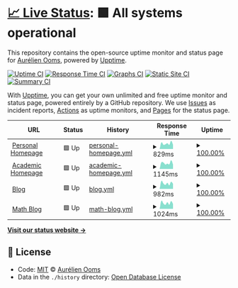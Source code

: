 # [📈 Live Status](https://aureooms.github.io/monitor): <!--live status--> **🟩 All systems operational**

This repository contains the open-source uptime monitor and status page for [Aurélien Ooms](https://aurelienooms.be), powered by [Upptime](https://github.com/upptime/upptime).

[![Uptime CI](https://github.com/koj-co/upptime/workflows/Uptime%20CI/badge.svg)](https://github.com/koj-co/upptime/actions?query=workflow%3A%22Uptime+CI%22)
[![Response Time CI](https://github.com/koj-co/upptime/workflows/Response%20Time%20CI/badge.svg)](https://github.com/koj-co/upptime/actions?query=workflow%3A%22Response+Time+CI%22)
[![Graphs CI](https://github.com/koj-co/upptime/workflows/Graphs%20CI/badge.svg)](https://github.com/koj-co/upptime/actions?query=workflow%3A%22Graphs+CI%22)
[![Static Site CI](https://github.com/koj-co/upptime/workflows/Static%20Site%20CI/badge.svg)](https://github.com/koj-co/upptime/actions?query=workflow%3A%22Static+Site+CI%22)
[![Summary CI](https://github.com/koj-co/upptime/workflows/Summary%20CI/badge.svg)](https://github.com/koj-co/upptime/actions?query=workflow%3A%22Summary+CI%22)

With [Upptime](https://upptime.js.org), you can get your own unlimited and free uptime monitor and status page, powered entirely by a GitHub repository. We use [Issues](https://github.com/aureooms/monitor/issues) as incident reports, [Actions](https://github.com/aureooms/monitor/actions) as uptime monitors, and [Pages](https://aureooms.github.io/monitor) for the status page.

<!--start: status pages-->
<!-- This summary is generated by Upptime (https://github.com/upptime/upptime) -->
<!-- Do not edit this manually, your changes will be overwritten -->
<!-- prettier-ignore -->
| URL | Status | History | Response Time | Uptime |
| --- | ------ | ------- | ------------- | ------ |
| <img alt="" src="https://icons.duckduckgo.com/ip3/aurelienooms.be.ico" height="13"> [Personal Homepage](https://aurelienooms.be) | 🟩 Up | [personal-homepage.yml](https://github.com/make-github-pseudonymous-again/monitor/commits/HEAD/history/personal-homepage.yml) | <details><summary><img alt="Response time graph" src="./graphs/personal-homepage/response-time-week.png" height="20"> 829ms</summary><br><a href="https://make-github-pseudonymous-again.github.io/monitor/history/personal-homepage"><img alt="Response time 826" src="https://img.shields.io/endpoint?url=https%3A%2F%2Fraw.githubusercontent.com%2Fmake-github-pseudonymous-again%2Fmonitor%2FHEAD%2Fapi%2Fpersonal-homepage%2Fresponse-time.json"></a><br><a href="https://make-github-pseudonymous-again.github.io/monitor/history/personal-homepage"><img alt="24-hour response time 646" src="https://img.shields.io/endpoint?url=https%3A%2F%2Fraw.githubusercontent.com%2Fmake-github-pseudonymous-again%2Fmonitor%2FHEAD%2Fapi%2Fpersonal-homepage%2Fresponse-time-day.json"></a><br><a href="https://make-github-pseudonymous-again.github.io/monitor/history/personal-homepage"><img alt="7-day response time 829" src="https://img.shields.io/endpoint?url=https%3A%2F%2Fraw.githubusercontent.com%2Fmake-github-pseudonymous-again%2Fmonitor%2FHEAD%2Fapi%2Fpersonal-homepage%2Fresponse-time-week.json"></a><br><a href="https://make-github-pseudonymous-again.github.io/monitor/history/personal-homepage"><img alt="30-day response time 828" src="https://img.shields.io/endpoint?url=https%3A%2F%2Fraw.githubusercontent.com%2Fmake-github-pseudonymous-again%2Fmonitor%2FHEAD%2Fapi%2Fpersonal-homepage%2Fresponse-time-month.json"></a><br><a href="https://make-github-pseudonymous-again.github.io/monitor/history/personal-homepage"><img alt="1-year response time 841" src="https://img.shields.io/endpoint?url=https%3A%2F%2Fraw.githubusercontent.com%2Fmake-github-pseudonymous-again%2Fmonitor%2FHEAD%2Fapi%2Fpersonal-homepage%2Fresponse-time-year.json"></a></details> | <details><summary><a href="https://make-github-pseudonymous-again.github.io/monitor/history/personal-homepage">100.00%</a></summary><a href="https://make-github-pseudonymous-again.github.io/monitor/history/personal-homepage"><img alt="All-time uptime 95.98%" src="https://img.shields.io/endpoint?url=https%3A%2F%2Fraw.githubusercontent.com%2Fmake-github-pseudonymous-again%2Fmonitor%2FHEAD%2Fapi%2Fpersonal-homepage%2Fuptime.json"></a><br><a href="https://make-github-pseudonymous-again.github.io/monitor/history/personal-homepage"><img alt="24-hour uptime 100.00%" src="https://img.shields.io/endpoint?url=https%3A%2F%2Fraw.githubusercontent.com%2Fmake-github-pseudonymous-again%2Fmonitor%2FHEAD%2Fapi%2Fpersonal-homepage%2Fuptime-day.json"></a><br><a href="https://make-github-pseudonymous-again.github.io/monitor/history/personal-homepage"><img alt="7-day uptime 100.00%" src="https://img.shields.io/endpoint?url=https%3A%2F%2Fraw.githubusercontent.com%2Fmake-github-pseudonymous-again%2Fmonitor%2FHEAD%2Fapi%2Fpersonal-homepage%2Fuptime-week.json"></a><br><a href="https://make-github-pseudonymous-again.github.io/monitor/history/personal-homepage"><img alt="30-day uptime 100.00%" src="https://img.shields.io/endpoint?url=https%3A%2F%2Fraw.githubusercontent.com%2Fmake-github-pseudonymous-again%2Fmonitor%2FHEAD%2Fapi%2Fpersonal-homepage%2Fuptime-month.json"></a><br><a href="https://make-github-pseudonymous-again.github.io/monitor/history/personal-homepage"><img alt="1-year uptime 98.05%" src="https://img.shields.io/endpoint?url=https%3A%2F%2Fraw.githubusercontent.com%2Fmake-github-pseudonymous-again%2Fmonitor%2FHEAD%2Fapi%2Fpersonal-homepage%2Fuptime-year.json"></a></details>
| <img alt="" src="https://icons.duckduckgo.com/ip3/research.aurelienooms.be.ico" height="13"> [Academic Homepage](https://research.aurelienooms.be) | 🟩 Up | [academic-homepage.yml](https://github.com/make-github-pseudonymous-again/monitor/commits/HEAD/history/academic-homepage.yml) | <details><summary><img alt="Response time graph" src="./graphs/academic-homepage/response-time-week.png" height="20"> 1145ms</summary><br><a href="https://make-github-pseudonymous-again.github.io/monitor/history/academic-homepage"><img alt="Response time 1179" src="https://img.shields.io/endpoint?url=https%3A%2F%2Fraw.githubusercontent.com%2Fmake-github-pseudonymous-again%2Fmonitor%2FHEAD%2Fapi%2Facademic-homepage%2Fresponse-time.json"></a><br><a href="https://make-github-pseudonymous-again.github.io/monitor/history/academic-homepage"><img alt="24-hour response time 861" src="https://img.shields.io/endpoint?url=https%3A%2F%2Fraw.githubusercontent.com%2Fmake-github-pseudonymous-again%2Fmonitor%2FHEAD%2Fapi%2Facademic-homepage%2Fresponse-time-day.json"></a><br><a href="https://make-github-pseudonymous-again.github.io/monitor/history/academic-homepage"><img alt="7-day response time 1145" src="https://img.shields.io/endpoint?url=https%3A%2F%2Fraw.githubusercontent.com%2Fmake-github-pseudonymous-again%2Fmonitor%2FHEAD%2Fapi%2Facademic-homepage%2Fresponse-time-week.json"></a><br><a href="https://make-github-pseudonymous-again.github.io/monitor/history/academic-homepage"><img alt="30-day response time 1176" src="https://img.shields.io/endpoint?url=https%3A%2F%2Fraw.githubusercontent.com%2Fmake-github-pseudonymous-again%2Fmonitor%2FHEAD%2Fapi%2Facademic-homepage%2Fresponse-time-month.json"></a><br><a href="https://make-github-pseudonymous-again.github.io/monitor/history/academic-homepage"><img alt="1-year response time 1166" src="https://img.shields.io/endpoint?url=https%3A%2F%2Fraw.githubusercontent.com%2Fmake-github-pseudonymous-again%2Fmonitor%2FHEAD%2Fapi%2Facademic-homepage%2Fresponse-time-year.json"></a></details> | <details><summary><a href="https://make-github-pseudonymous-again.github.io/monitor/history/academic-homepage">100.00%</a></summary><a href="https://make-github-pseudonymous-again.github.io/monitor/history/academic-homepage"><img alt="All-time uptime 95.99%" src="https://img.shields.io/endpoint?url=https%3A%2F%2Fraw.githubusercontent.com%2Fmake-github-pseudonymous-again%2Fmonitor%2FHEAD%2Fapi%2Facademic-homepage%2Fuptime.json"></a><br><a href="https://make-github-pseudonymous-again.github.io/monitor/history/academic-homepage"><img alt="24-hour uptime 100.00%" src="https://img.shields.io/endpoint?url=https%3A%2F%2Fraw.githubusercontent.com%2Fmake-github-pseudonymous-again%2Fmonitor%2FHEAD%2Fapi%2Facademic-homepage%2Fuptime-day.json"></a><br><a href="https://make-github-pseudonymous-again.github.io/monitor/history/academic-homepage"><img alt="7-day uptime 100.00%" src="https://img.shields.io/endpoint?url=https%3A%2F%2Fraw.githubusercontent.com%2Fmake-github-pseudonymous-again%2Fmonitor%2FHEAD%2Fapi%2Facademic-homepage%2Fuptime-week.json"></a><br><a href="https://make-github-pseudonymous-again.github.io/monitor/history/academic-homepage"><img alt="30-day uptime 100.00%" src="https://img.shields.io/endpoint?url=https%3A%2F%2Fraw.githubusercontent.com%2Fmake-github-pseudonymous-again%2Fmonitor%2FHEAD%2Fapi%2Facademic-homepage%2Fuptime-month.json"></a><br><a href="https://make-github-pseudonymous-again.github.io/monitor/history/academic-homepage"><img alt="1-year uptime 98.06%" src="https://img.shields.io/endpoint?url=https%3A%2F%2Fraw.githubusercontent.com%2Fmake-github-pseudonymous-again%2Fmonitor%2FHEAD%2Fapi%2Facademic-homepage%2Fuptime-year.json"></a></details>
| <img alt="" src="https://icons.duckduckgo.com/ip3/blog.aurelienooms.be.ico" height="13"> [Blog](https://blog.aurelienooms.be) | 🟩 Up | [blog.yml](https://github.com/make-github-pseudonymous-again/monitor/commits/HEAD/history/blog.yml) | <details><summary><img alt="Response time graph" src="./graphs/blog/response-time-week.png" height="20"> 982ms</summary><br><a href="https://make-github-pseudonymous-again.github.io/monitor/history/blog"><img alt="Response time 1091" src="https://img.shields.io/endpoint?url=https%3A%2F%2Fraw.githubusercontent.com%2Fmake-github-pseudonymous-again%2Fmonitor%2FHEAD%2Fapi%2Fblog%2Fresponse-time.json"></a><br><a href="https://make-github-pseudonymous-again.github.io/monitor/history/blog"><img alt="24-hour response time 901" src="https://img.shields.io/endpoint?url=https%3A%2F%2Fraw.githubusercontent.com%2Fmake-github-pseudonymous-again%2Fmonitor%2FHEAD%2Fapi%2Fblog%2Fresponse-time-day.json"></a><br><a href="https://make-github-pseudonymous-again.github.io/monitor/history/blog"><img alt="7-day response time 982" src="https://img.shields.io/endpoint?url=https%3A%2F%2Fraw.githubusercontent.com%2Fmake-github-pseudonymous-again%2Fmonitor%2FHEAD%2Fapi%2Fblog%2Fresponse-time-week.json"></a><br><a href="https://make-github-pseudonymous-again.github.io/monitor/history/blog"><img alt="30-day response time 1160" src="https://img.shields.io/endpoint?url=https%3A%2F%2Fraw.githubusercontent.com%2Fmake-github-pseudonymous-again%2Fmonitor%2FHEAD%2Fapi%2Fblog%2Fresponse-time-month.json"></a><br><a href="https://make-github-pseudonymous-again.github.io/monitor/history/blog"><img alt="1-year response time 1089" src="https://img.shields.io/endpoint?url=https%3A%2F%2Fraw.githubusercontent.com%2Fmake-github-pseudonymous-again%2Fmonitor%2FHEAD%2Fapi%2Fblog%2Fresponse-time-year.json"></a></details> | <details><summary><a href="https://make-github-pseudonymous-again.github.io/monitor/history/blog">100.00%</a></summary><a href="https://make-github-pseudonymous-again.github.io/monitor/history/blog"><img alt="All-time uptime 96.00%" src="https://img.shields.io/endpoint?url=https%3A%2F%2Fraw.githubusercontent.com%2Fmake-github-pseudonymous-again%2Fmonitor%2FHEAD%2Fapi%2Fblog%2Fuptime.json"></a><br><a href="https://make-github-pseudonymous-again.github.io/monitor/history/blog"><img alt="24-hour uptime 100.00%" src="https://img.shields.io/endpoint?url=https%3A%2F%2Fraw.githubusercontent.com%2Fmake-github-pseudonymous-again%2Fmonitor%2FHEAD%2Fapi%2Fblog%2Fuptime-day.json"></a><br><a href="https://make-github-pseudonymous-again.github.io/monitor/history/blog"><img alt="7-day uptime 100.00%" src="https://img.shields.io/endpoint?url=https%3A%2F%2Fraw.githubusercontent.com%2Fmake-github-pseudonymous-again%2Fmonitor%2FHEAD%2Fapi%2Fblog%2Fuptime-week.json"></a><br><a href="https://make-github-pseudonymous-again.github.io/monitor/history/blog"><img alt="30-day uptime 100.00%" src="https://img.shields.io/endpoint?url=https%3A%2F%2Fraw.githubusercontent.com%2Fmake-github-pseudonymous-again%2Fmonitor%2FHEAD%2Fapi%2Fblog%2Fuptime-month.json"></a><br><a href="https://make-github-pseudonymous-again.github.io/monitor/history/blog"><img alt="1-year uptime 98.06%" src="https://img.shields.io/endpoint?url=https%3A%2F%2Fraw.githubusercontent.com%2Fmake-github-pseudonymous-again%2Fmonitor%2FHEAD%2Fapi%2Fblog%2Fuptime-year.json"></a></details>
| <img alt="" src="https://icons.duckduckgo.com/ip3/math.aurelienooms.be.ico" height="13"> [Math Blog](https://math.aurelienooms.be) | 🟩 Up | [math-blog.yml](https://github.com/make-github-pseudonymous-again/monitor/commits/HEAD/history/math-blog.yml) | <details><summary><img alt="Response time graph" src="./graphs/math-blog/response-time-week.png" height="20"> 1024ms</summary><br><a href="https://make-github-pseudonymous-again.github.io/monitor/history/math-blog"><img alt="Response time 1019" src="https://img.shields.io/endpoint?url=https%3A%2F%2Fraw.githubusercontent.com%2Fmake-github-pseudonymous-again%2Fmonitor%2FHEAD%2Fapi%2Fmath-blog%2Fresponse-time.json"></a><br><a href="https://make-github-pseudonymous-again.github.io/monitor/history/math-blog"><img alt="24-hour response time 858" src="https://img.shields.io/endpoint?url=https%3A%2F%2Fraw.githubusercontent.com%2Fmake-github-pseudonymous-again%2Fmonitor%2FHEAD%2Fapi%2Fmath-blog%2Fresponse-time-day.json"></a><br><a href="https://make-github-pseudonymous-again.github.io/monitor/history/math-blog"><img alt="7-day response time 1024" src="https://img.shields.io/endpoint?url=https%3A%2F%2Fraw.githubusercontent.com%2Fmake-github-pseudonymous-again%2Fmonitor%2FHEAD%2Fapi%2Fmath-blog%2Fresponse-time-week.json"></a><br><a href="https://make-github-pseudonymous-again.github.io/monitor/history/math-blog"><img alt="30-day response time 1027" src="https://img.shields.io/endpoint?url=https%3A%2F%2Fraw.githubusercontent.com%2Fmake-github-pseudonymous-again%2Fmonitor%2FHEAD%2Fapi%2Fmath-blog%2Fresponse-time-month.json"></a><br><a href="https://make-github-pseudonymous-again.github.io/monitor/history/math-blog"><img alt="1-year response time 1026" src="https://img.shields.io/endpoint?url=https%3A%2F%2Fraw.githubusercontent.com%2Fmake-github-pseudonymous-again%2Fmonitor%2FHEAD%2Fapi%2Fmath-blog%2Fresponse-time-year.json"></a></details> | <details><summary><a href="https://make-github-pseudonymous-again.github.io/monitor/history/math-blog">100.00%</a></summary><a href="https://make-github-pseudonymous-again.github.io/monitor/history/math-blog"><img alt="All-time uptime 96.01%" src="https://img.shields.io/endpoint?url=https%3A%2F%2Fraw.githubusercontent.com%2Fmake-github-pseudonymous-again%2Fmonitor%2FHEAD%2Fapi%2Fmath-blog%2Fuptime.json"></a><br><a href="https://make-github-pseudonymous-again.github.io/monitor/history/math-blog"><img alt="24-hour uptime 100.00%" src="https://img.shields.io/endpoint?url=https%3A%2F%2Fraw.githubusercontent.com%2Fmake-github-pseudonymous-again%2Fmonitor%2FHEAD%2Fapi%2Fmath-blog%2Fuptime-day.json"></a><br><a href="https://make-github-pseudonymous-again.github.io/monitor/history/math-blog"><img alt="7-day uptime 100.00%" src="https://img.shields.io/endpoint?url=https%3A%2F%2Fraw.githubusercontent.com%2Fmake-github-pseudonymous-again%2Fmonitor%2FHEAD%2Fapi%2Fmath-blog%2Fuptime-week.json"></a><br><a href="https://make-github-pseudonymous-again.github.io/monitor/history/math-blog"><img alt="30-day uptime 100.00%" src="https://img.shields.io/endpoint?url=https%3A%2F%2Fraw.githubusercontent.com%2Fmake-github-pseudonymous-again%2Fmonitor%2FHEAD%2Fapi%2Fmath-blog%2Fuptime-month.json"></a><br><a href="https://make-github-pseudonymous-again.github.io/monitor/history/math-blog"><img alt="1-year uptime 98.07%" src="https://img.shields.io/endpoint?url=https%3A%2F%2Fraw.githubusercontent.com%2Fmake-github-pseudonymous-again%2Fmonitor%2FHEAD%2Fapi%2Fmath-blog%2Fuptime-year.json"></a></details>

<!--end: status pages-->

[**Visit our status website →**](https://aureooms.github.io/monitor)

## 📄 License

- Code: [MIT](./LICENSE) © [Aurélien Ooms](https://aurelienooms.be)
- Data in the `./history` directory: [Open Database License](https://opendatacommons.org/licenses/odbl/1-0/)
